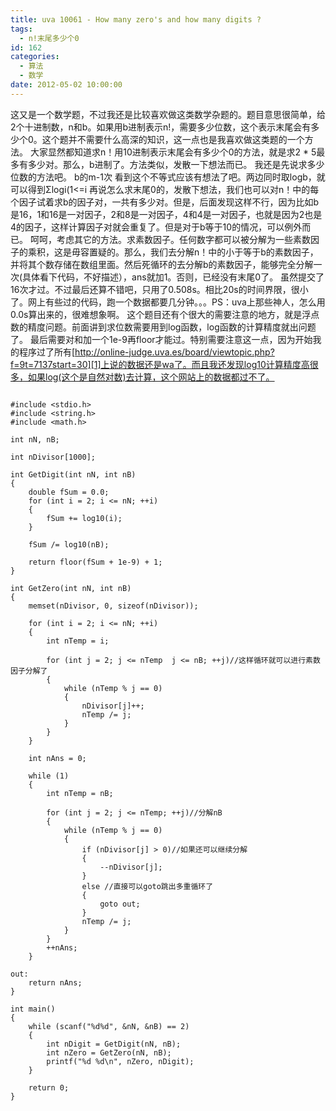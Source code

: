 ```yaml
---
title: uva 10061 - How many zero's and how many digits ?
tags:
  - n!末尾多少个0
id: 162
categories:
  - 算法
  - 数学
date: 2012-05-02 10:00:00
---
```


这又是一个数学题，不过我还是比较喜欢做这类数学杂题的。题目意思很简单，给2个十进制数，n和b。如果用b进制表示n!，需要多少位数，这个表示末尾会有多少个0。这个题并不需要什么高深的知识，这一点也是我喜欢做这类题的一个方法。
大家显然都知道求n！用10进制表示末尾会有多少个0的方法，就是求2 * 5最多有多少对。那么，b进制了。方法类似，发散一下想法而已。
我还是先说求多少位数的方法吧。 b的m-1次 看到这个不等式应该有想法了吧。两边同时取logb，就可以得到Σlogi(1<=i 再说怎么求末尾0的，发散下想法，我们也可以对n！中的每个因子试着求b的因子对，一共有多少对。但是，后面发现这样不行，因为比如b是16，1和16是一对因子，2和8是一对因子，4和4是一对因子，也就是因为2也是4的因子，这样计算因子对就会重复了。但是对于b等于10的情况，可以例外而已。
呵呵，考虑其它的方法。求素数因子。任何数字都可以被分解为一些素数因子的乘积，这是毋容置疑的。那么，我们去分解n！中的小于等于b的素数因子，并将其个数存储在数组里面。然后死循环的去分解b的素数因子，能够完全分解一次(具体看下代码，不好描述），ans就加1。否则，已经没有末尾0了。
虽然提交了16次才过。不过最后还算不错吧，只用了0.508s。相比20s的时间界限，很小了。网上有些过的代码，跑一个数据都要几分钟。。。PS：uva上那些神人，怎么用0.0s算出来的，很难想象啊。
这个题目还有个很大的需要注意的地方，就是浮点数的精度问题。前面讲到求位数需要用到log函数，log函数的计算精度就出问题了。
最后需要对和加一个1e-9再floor才能过。特别需要注意这一点，因为开始我的程序过了所有[http://online-judge.uva.es/board/viewtopic.php?f=9t=7137start=30][1]上说的数据还是wa了。而且我还发现log10计算精度高很多，如果log(这个是自然对数)去计算，这个网站上的数据都过不了。

``` stylus

#include <stdio.h>
#include <string.h>
#include <math.h>

int nN, nB;

int nDivisor[1000];

int GetDigit(int nN, int nB)
{
    double fSum = 0.0;
    for (int i = 2; i <= nN; ++i)
    {
        fSum += log10(i);
    }

    fSum /= log10(nB);

    return floor(fSum + 1e-9) + 1;
}

int GetZero(int nN, int nB)
{
    memset(nDivisor, 0, sizeof(nDivisor));

    for (int i = 2; i <= nN; ++i)
    {
        int nTemp = i;

        for (int j = 2; j <= nTemp  j <= nB; ++j)//这样循环就可以进行素数因子分解了
        {
            while (nTemp % j == 0)
            {
                nDivisor[j]++;
                nTemp /= j;
            }
        }
    }

    int nAns = 0;

    while (1)
    {
        int nTemp = nB;

        for (int j = 2; j <= nTemp; ++j)//分解nB
        {
            while (nTemp % j == 0)
            {
                if (nDivisor[j] > 0)//如果还可以继续分解
                {
                    --nDivisor[j];
                }
                else //直接可以goto跳出多重循环了
                {
                    goto out;
                }
                nTemp /= j;
            }
        }
        ++nAns;
    }

out:
    return nAns;
}

int main()
{
    while (scanf("%d%d", &nN, &nB) == 2)
    {
        int nDigit = GetDigit(nN, nB);
        int nZero = GetZero(nN, nB);
        printf("%d %d\n", nZero, nDigit);
    }

    return 0;
}

```


  [1]: http://online-judge.uva.es/board/viewtopic.php?f=9t=7137start=30